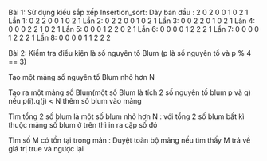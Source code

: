 Bài 1: Sử dụng kiểu sắp xếp Insertion_sort:
Dãy ban đầu : 2 0 2 0 0 1 0 2 1
Lần 1:        0 2 2 0 0 1 0 2 1
Lần 2:        0 2 2 0 0 1 0 2 1
Lần 3:        0 0 2 2 0 1 0 2 1
Lần 4:        0 0 0 2 2 1 0 2 1
Lần 5:        0 0 0 1 2 2 0 2 1
Lần 6:        0 0 0 0 1 2 2 2 1
Lần 7:        0 0 0 0 1 2 2 2 1
Lần 8:        0 0 0 0 1 1 2 2 2

Bài 2: 
  Kiểm tra điều kiện là số nguyên tố Blum (p là số nguyên tố và p % 4 == 3)

  Tạo một mảng số nguyên tố Blum nhỏ hơn N
  
  Tạo ra một mảng số Blum(một số Blum là tích 2 số nguyên tố blum p và q) nếu p(i).q(j) < N thêm số blum vào mảng
  
  Tìm tổng 2 số blum là một số blum nhỏ hơn N  : với tổng 2 số blum bất kì thuộc mảng số blum ở trên thì in ra cặp số đó

  Tìm số M có tồn tại trong mản : Duyệt toàn bộ mảng nếu tìm thấy M trả về giá trị true và ngược lại